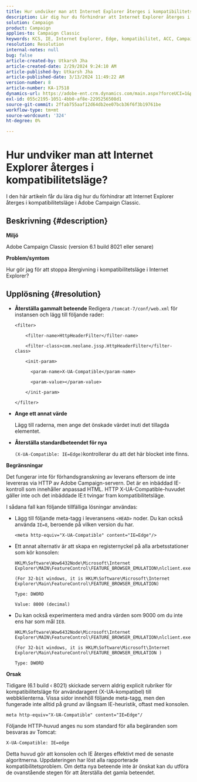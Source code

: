 ```yaml
---
title: Hur undviker man att Internet Explorer återges i kompatibilitetsläge?
description: Lär dig hur du förhindrar att Internet Explorer återges i kompatibilitetsläge i Adobe Campaign Classic.
solution: Campaign
product: Campaign
applies-to: Campaign Classic
keywords: KCS, IE, Internet Explorer, Edge, kompatibilitet, ACC, Campaign Classic
resolution: Resolution
internal-notes: null
bug: false
article-created-by: Utkarsh Jha
article-created-date: 2/29/2024 9:24:10 AM
article-published-by: Utkarsh Jha
article-published-date: 3/13/2024 11:49:22 AM
version-number: 8
article-number: KA-17518
dynamics-url: https://adobe-ent.crm.dynamics.com/main.aspx?forceUCI=1&pagetype=entityrecord&etn=knowledgearticle&id=3f94054a-e4d6-ee11-9079-6045bd0067ea
exl-id: 055c2195-1051-4bb0-af8e-2295256508d1
source-git-commit: 2ffab755aaf12d64db2ee07bcb36f6f3b19761be
workflow-type: tm+mt
source-wordcount: '324'
ht-degree: 0%

---
```


# Hur undviker man att Internet Explorer återges i kompatibilitetsläge?


I den här artikeln får du lära dig hur du förhindrar att Internet Explorer återges i kompatibilitetsläge i Adobe Campaign Classic.

## Beskrivning {#description}


<b>Miljö</b>

Adobe Campaign Classic (version 6.1 build 8021 eller senare)

<b>Problem/symtom</b>

Hur gör jag för att stoppa återgivning i kompatibilitetsläge i Internet Explorer?


## Upplösning {#resolution}


- <b>Återställa gammalt beteende</b>
Redigera `/tomcat-7/conf/web.xml` för instansen och lägg till följande rader:


  ```
  <filter>
  
      <filter-name>HttpHeaderFilter</filter-name>
  
      <filter-class>com.neolane.jssp.HttpHeaderFilter</filter-
  class>
  
      <init-param>
  
        <param-name>X-UA-Compatible</param-name>
  
        <param-value></param-value>
  
      </init-param>
  
  </filter>
  ```




- <b>Ange ett annat värde</b>

  Lägg till raderna, men ange det önskade värdet inuti det tillagda elementet.
- <b>Återställa standardbeteendet för nya</b>

  `(X-UA-Compatible: IE=Edge)`kontrollerar du att det här blocket inte finns.


<b>Begränsningar</b>

Det fungerar inte för förhandsgranskning av leverans eftersom de inte levereras via HTTP av Adobe Campaign-servern. Det är en inbäddad IE-kontroll som innehåller anpassad HTML. HTTP X-UA-Compatible-huvudet gäller inte och det inbäddade IE:t tvingar fram kompatibilitetsläge.

I sådana fall kan följande tillfälliga lösningar användas:

- Lägg till följande meta-tagg i leveransens `<HEAD>` noder. Du kan också använda `IE=8`, beroende på vilken version du har.


  ```
  <meta http-equiv="X-UA-Compatible" content="IE=Edge"/>
  ```




- Ett annat alternativ är att skapa en registernyckel på alla arbetsstationer som kör konsolen:


  ```
  HKLM\Software\Wow6432Node\Microsoft\Internet Explorer\MAIN\FeatureControl\FEATURE_BROWSER_EMULATION\nlclient.exe
  
  (For 32-bit windows, it is HKLM\Software\Microsoft\Internet Explorer\Main\FeatureControl\FEATURE_BROWSER_EMULATION)
  
  Type: DWORD
  
  Value: 8000 (decimal)
  ```




- Du kan också experimentera med andra värden som 9000 om du inte ens har som mål `IE8`.

  ```
  HKLM\Software\Wow6432Node\Microsoft\Internet Explorer\MAIN\FeatureControl\FEATURE_BROWSER_EMULATION\nlclient.exe
  
  (For 32-bit windows, it is HKLM\Software\Microsoft\Internet Explorer\Main\FeatureControl\FEATURE_BROWSER_EMULATION )
  
  Type: DWORD
  ```


<b>Orsak</b>

Tidigare (6.1 build ‹ 8021) skickade servern aldrig explicit rubriker för kompatibilitetsläge för användaragent (X-UA-kompatibel) till webbklienterna. Vissa sidor innehöll följande meta-tagg, men den fungerade inte alltid på grund av långsam IE-heuristik, oftast med konsolen.


```
meta http-equiv="X-UA-Compatible" content="IE=Edge"/
```


Följande HTTP-huvud anges nu som standard för alla begäranden som besvaras av Tomcat:


```
X-UA-Compatible: IE=edge
```


Detta huvud gör att konsolen och IE återges effektivt med de senaste algoritmerna. Uppdateringen har löst alla rapporterade kompatibilitetsproblem. Om detta nya beteende inte är önskat kan du utföra de ovanstående stegen för att återställa det gamla beteendet.
